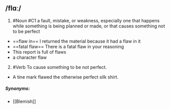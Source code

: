 ## /flɑː/  
1. #Noun
#C1
a fault, mistake, or weakness, especially one that happens while something is being planned or made, or that causes something not to be perfect

- ==flaw in==
I returned the material because it had a flaw in it
- ==fatal flaw== 
There is a fatal flaw in your reasoning
- This report is full of flaws
- a character flaw

2. #Verb
To cause something to be not perfect.

- A tine mark flawed the otherwise perfect silk shirt.

##### Synonyms:
- [[Blemish]]